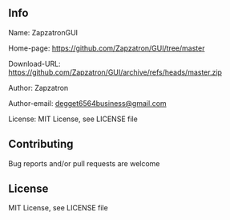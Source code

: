 ## Info

Name: ZapzatronGUI

Home-page: https://github.com/Zapzatron/GUI/tree/master

Download-URL: https://github.com/Zapzatron/GUI/archive/refs/heads/master.zip

Author: Zapzatron

Author-email: degget6564business@gmail.com

License: MIT License, see LICENSE file

## Contributing

Bug reports and/or pull requests are welcome

## License 

MIT License, see LICENSE file
